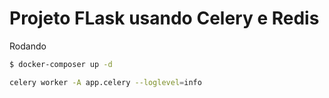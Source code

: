 # Projeto FLask usando Celery e Redis

Rodando

```bash
$ docker-composer up -d
``` 


```bash
celery worker -A app.celery --loglevel=info
``` 